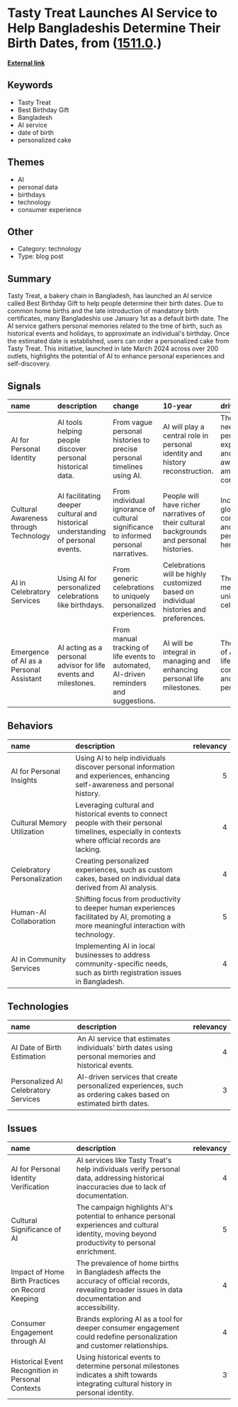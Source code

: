 # __Tasty Treat Launches AI Service to Help Bangladeshis Determine Their Birth Dates__, from ([1511.0](https://kghosh.substack.com/p/1511.0).)

__[External link](https://www.trendwatching.com/innovation-of-the-day/bakery-chain-uses-ai-to-help-bangladeshis-estimate-their-actual-date-of-birth)__



## Keywords

* Tasty Treat
* Best Birthday Gift
* Bangladesh
* AI service
* date of birth
* personalized cake

## Themes

* AI
* personal data
* birthdays
* technology
* consumer experience

## Other

* Category: technology
* Type: blog post

## Summary

Tasty Treat, a bakery chain in Bangladesh, has launched an AI service called Best Birthday Gift to help people determine their birth dates. Due to common home births and the late introduction of mandatory birth certificates, many Bangladeshis use January 1st as a default birth date. The AI service gathers personal memories related to the time of birth, such as historical events and holidays, to approximate an individual's birthday. Once the estimated date is established, users can order a personalized cake from Tasty Treat. This initiative, launched in late March 2024 across over 200 outlets, highlights the potential of AI to enhance personal experiences and self-discovery.

## Signals

| name                                    | description                                                                      | change                                                                                 | 10-year                                                                                  | driving-force                                                                     |   relevancy |
|:----------------------------------------|:---------------------------------------------------------------------------------|:---------------------------------------------------------------------------------------|:-----------------------------------------------------------------------------------------|:----------------------------------------------------------------------------------|------------:|
| AI for Personal Identity                | AI tools helping people discover personal historical data.                       | From vague personal histories to precise personal timelines using AI.                  | AI will play a central role in personal identity and history reconstruction.             | The growing need for personalized experiences and self-awareness among consumers. |           4 |
| Cultural Awareness through Technology   | AI facilitating deeper cultural and historical understanding of personal events. | From individual ignorance of cultural significance to informed personal narratives.    | People will have richer narratives of their cultural backgrounds and personal histories. | Increasing global connectivity and interest in personal heritage.                 |           3 |
| AI in Celebratory Services              | Using AI for personalized celebrations like birthdays.                           | From generic celebrations to uniquely personalized experiences.                        | Celebrations will be highly customized based on individual histories and preferences.    | The desire for meaningful and unique life celebrations.                           |           4 |
| Emergence of AI as a Personal Assistant | AI acting as a personal advisor for life events and milestones.                  | From manual tracking of life events to automated, AI-driven reminders and suggestions. | AI will be integral in managing and enhancing personal life milestones.                  | The integration of AI into daily life for convenience and personalization.        |           5 |

## Behaviors

| name                        | description                                                                                                                                           |   relevancy |
|:----------------------------|:------------------------------------------------------------------------------------------------------------------------------------------------------|------------:|
| AI for Personal Insights    | Using AI to help individuals discover personal information and experiences, enhancing self-awareness and personal history.                            |           5 |
| Cultural Memory Utilization | Leveraging cultural and historical events to connect people with their personal timelines, especially in contexts where official records are lacking. |           4 |
| Celebratory Personalization | Creating personalized experiences, such as custom cakes, based on individual data derived from AI analysis.                                           |           4 |
| Human-AI Collaboration      | Shifting focus from productivity to deeper human experiences facilitated by AI, promoting a more meaningful interaction with technology.              |           5 |
| AI in Community Services    | Implementing AI in local businesses to address community-specific needs, such as birth registration issues in Bangladesh.                             |           4 |

## Technologies

| name                                 | description                                                                                                     |   relevancy |
|:-------------------------------------|:----------------------------------------------------------------------------------------------------------------|------------:|
| AI Date of Birth Estimation          | An AI service that estimates individuals' birth dates using personal memories and historical events.            |           4 |
| Personalized AI Celebratory Services | AI-driven services that create personalized experiences, such as ordering cakes based on estimated birth dates. |           3 |

## Issues

| name                                              | description                                                                                                                                             |   relevancy |
|:--------------------------------------------------|:--------------------------------------------------------------------------------------------------------------------------------------------------------|------------:|
| AI for Personal Identity Verification             | AI services like Tasty Treat's help individuals verify personal data, addressing historical inaccuracies due to lack of documentation.                  |           4 |
| Cultural Significance of AI                       | The campaign highlights AI's potential to enhance personal experiences and cultural identity, moving beyond productivity to personal enrichment.        |           5 |
| Impact of Home Birth Practices on Record Keeping  | The prevalence of home births in Bangladesh affects the accuracy of official records, revealing broader issues in data documentation and accessibility. |           4 |
| Consumer Engagement through AI                    | Brands exploring AI as a tool for deeper consumer engagement could redefine personalization and customer relationships.                                 |           4 |
| Historical Event Recognition in Personal Contexts | Using historical events to determine personal milestones indicates a shift towards integrating cultural history in personal identity.                   |           3 |